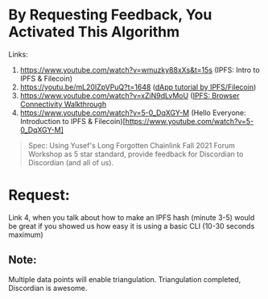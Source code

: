 # By Requesting Feedback, You Activated This Algorithm

Links:

1. https://www.youtube.com/watch?v=wmuzky88xXs&t=15s (IPFS: Intro to IPFS & Filecoin)
2. https://youtu.be/mL20IZpVPuQ?t=1648 ([dApp tutorial by IPFS/Filecoin](https://youtu.be/mL20IZpVPuQ?t=1648))
3. https://www.youtube.com/watch?v=xZiN9dLvMoU ([IPFS: Browser Connectivity Walkthrough](https://www.youtube.com/watch?v=xZiN9dLvMoU)
4. https://www.youtube.com/watch?v=5-0_DqXGY-M (Hello Everyone: Introduction to IPFS & Filecoin)[https://www.youtube.com/watch?v=5-0_DqXGY-M]

> Spec: Using Yusef's Long Forgotten Chainlink Fall 2021 Forum Workshop as 5 star standard, provide feedback for Discordian to Discordian (and all of us).

# Request:

Link 4, when you talk about how to make an IPFS hash (minute 3-5) would be great if you showed us how easy it is using a basic CLI (10-30 seconds maximum)

## Note:

Multiple data points will enable triangulation.
Triangulation completed, Discordian is awesome.
